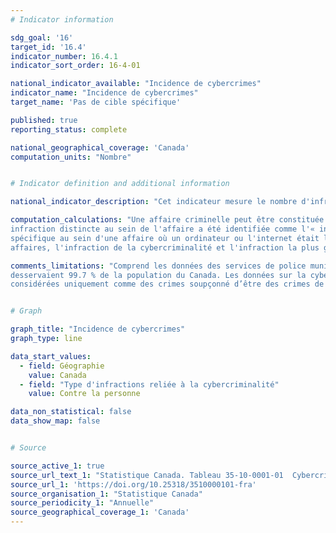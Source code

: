 ```yaml
---
# Indicator information

sdg_goal: '16'
target_id: '16.4'
indicator_number: 16.4.1
indicator_sort_order: 16-4-01

national_indicator_available: "Incidence de cybercrimes"
indicator_name: "Incidence de cybercrimes"
target_name: 'Pas de cible spécifique'

published: true
reporting_status: complete

national_geographical_coverage: 'Canada'
computation_units: "Nombre"


# Indicator definition and additional information

national_indicator_description: "Cet indicateur mesure le nombre d'infractions reliée à la cybercriminalité."

computation_calculations: "Une affaire criminelle peut être constituée de plusieurs infractions de la loi. Pour l'analyse des infractions reliées à la cybercriminalité, une 
infraction distincte au sein de l'affaire a été identifiée comme l'« infraction de la cybercriminalité ». L'infraction de cybercriminalité représente l'infraction 
spécifique au sein d'une affaire où un ordinateur ou l'internet était la cible du crime, ou l'instrument utilisé pour commettre le crime. Pour la majorité des 
affaires, l'infraction de la cybercriminalité et l'infraction la plus grave étaient pareilles."

comments_limitations: "Comprend les données des services de police municipaux et provinciaux ainsi que de la Gendarmerie royale du Canada (GRC), lesquels 
desservaient 99.7 % de la population du Canada. Les données sur la cybercriminalité du service de police de Calgary de 2017, 2018 et 2019 devraient être 
considérées uniquement comme des crimes soupçonné d’être des crimes de cybercriminalité."


# Graph

graph_title: "Incidence de cybercrimes"
graph_type: line

data_start_values:
  - field: Géographie
    value: Canada
  - field: "Type d'infractions reliée à la cybercriminalité"
    value: Contre la personne

data_non_statistical: false
data_show_map: false


# Source

source_active_1: true
source_url_text_1: "Statistique Canada. Tableau 35-10-0001-01  Cybercrimes déclarés par la police, selon l'infraction reliée à la cybercriminalité, Canada (certains services de police)"
source_url_1: 'https://doi.org/10.25318/3510000101-fra'
source_organisation_1: "Statistique Canada"
source_periodicity_1: "Annuelle"
source_geographical_coverage_1: 'Canada'
---
```

